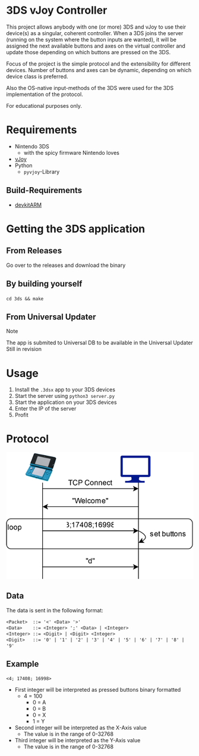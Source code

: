 # 3DS vJoy Controller
This project allows anybody with one (or more) 3DS and vJoy to use their device(s) as a singular, coherent controller.
When a 3DS joins the server (running on the system where the button inputs are wanted), it will be assigned the next available buttons and axes on the virtual controller and update those depending on which buttons are pressed on the 3DS.

Focus of the project is the simple protocol and the extensibility for different devices. Number of buttons and axes can be dynamic, depending on which device class is preferred.

Also the OS-native input-methods of the 3DS were used for the 3DS implementation of the protocol.

For educational purposes only.
# Requirements
- Nintendo 3DS
  - with the spicy firmware Nintendo loves
- [vJoy](https://github.com/shauleiz/vJoy)
- Python
  - `pyvjoy`-Library
## Build-Requirements
- [devkitARM](https://devkitpro.org/wiki/Getting_Started)
# Getting the 3DS application

## From Releases
Go over to the releases and download the binary

## By building yourself
`cd 3ds && make`

## From Universal Updater
> [!NOTE]  
> The app is submited to Universal DB to be available in the Universal Updater
> Still in revision

# Usage
1. Install the `.3dsx` app to your 3DS devices
2. Start the server using `python3 server.py`
3. Start the application on your 3DS devices
4. Enter the IP of the server
5. Profit

# Protocol
![Protocol](assets/protocol.svg)

## Data
The data is sent in the following format:
```
<Packet>  ::= '<' <Data> '>'
<Data>    ::= <Integer> ';' <Data> | <Integer>
<Integer> ::= <Digit> | <Digit> <Integer>
<Digit>   ::= '0' | '1' | '2' | '3' | '4' | '5' | '6' | '7' | '8' | '9'
```

## Example
```plaintext
<4; 17408; 16998>
```
- First integer will be interpreted as pressed buttons binary formatted
  - 4 = 100
    - 0 = A
    - 0 = B
    - 0 = X
    - 1 = Y
- Second integer will be interpreted as the X-Axis value
  - The value is in the range of 0-32768
- Third integer will be interpreted as the Y-Axis value
  - The value is in the range of 0-32768